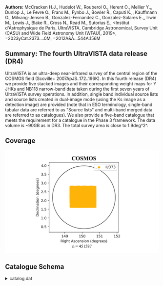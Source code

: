 **Authors:** McCracken H.J., Hudelot W., Rouberol O., Herent O., Mellier Y.,, Dunlop J., Le Fevre O., Franx M., Fynbo J., Bowler R., Caputi K.,, Kauffmann O., Milvang-Jensen B., Gonzalez-Fernandez C., Gonzalez-Solares E.,, Irwin M., Lewis J., Blake R., Cross N., Read M., Sutorius E., <Institut d'Astrophysique de Paris, UltraVISTA, Cambridge Astronomical, Survey Unit (CASU) and Wide Field Astronomy Unit (WFAU), 2019>, =2023yCat.2373....0M, =2012A&A...544A.156M

## Summary: The fourth UltraVISTA data release (DR4) 

UltraVISTA is an ultra-deep near-infrared survey of the central region of the COSMOS field (Scoville+ 2007ApJS..172..196K). In this fourth release (DR4) we provide five stacked images and their corresponding weight maps for Y JHKs and NB118 narrow-band data taken during the first seven years of UltraVISTA survey operations. In addition, single band individual source lists and source lists created in dual-image mode (using the Ks image as a detection image) are provided (note that in ESO terminology, single-band tabular data are referred to as "Source lists" and multi-band merged data are referred to as catalogues). We also provide a five-band catalogue that meets the requirement for a catalogue in the Phase 3 framework. The data volume is ~90GB as in DR3. The total survey area is close to 1.9deg^2^.
## Coverage
![image](https://raw.githubusercontent.com/joshgithubbin/Sherlock-DDF/refs/heads/main/Catalogue%20Plotting/Catalogues/II-373/Subcatalogues/COSMOS/Plots/fieldcover.png)
## Catalogue Schema

<details>
<summary>catalog.dat</summary>

| Bytes    | Format   | Units   | Label      | Explanations                                  |
|:---------|:---------|:--------|:-----------|:----------------------------------------------|
| 1- 9     | A9       | ---     | ---        | [UVISTADR4]                                   |
| 11- 29   | A19      | ---     | UVISTADR4  | UltraVISTA source designation (DR4)           |
| 31- 36   | I6       | ---     | Seq        | [1/451587] Running object number (NUMBER)     |
| 38- 48   | F11.7    | deg     | RAdeg      | [149/151] Right ascension of barycenter       |
| 50- 58   | F9.7     | deg     | DEdeg      | [1.5/3] Declination of barycenter (J2000)     |
| 60- 67   | F8.2     | pix     | Xpos       | Object position along x (X_IMAGE)             |
| 69- 76   | F8.2     | pix     | Ypos       | Object position along y (Y_IMAGE)             |
| 78       | I1       | ---     | F          | [0/1] Bad region flag: !=0 for bad region     |
| 80- 86   | F7.5     | mag     | EBV        | [0.015/0.03] Galactic reddening E(B-V) based  |
| 88- 94   | F7.4     | mag     | Yap2       | [12.6/37]? Y fixed aperture AB magnitude in   |
| 96- 106  | F11.6    | mag     | e_Yap2     | [3e-6/1542]? Yap2 error (Y_APER2_ERR)         |
| 108- 114 | F7.4     | mag     | Yap7       | [10.4/37.1]? Y fixed aperture AB magnitude    |
| 116- 127 | F12.6    | mag     | e_Yap7     | [1e-6/22565]? Yap7 error (Y_APER7_ERR)        |
| 129- 135 | F7.4     | mag     | Ymag       | [10.1/36.5]? VISTA Y auto AB magnitude        |
| 137- 147 | F11.6    | mag     | e_Ymag     | [2e-6/1436]? Ymag error (Y_AUTO_ERR)          |
| 149- 156 | F8.4     | pix     | Yrad       | [0.005/242]? Radius of aperture containing    |
| 158- 159 | I2       | ---     | Ysf        | [0/52] SExtractor Y flag (Y_FLAG) (1)         |
| 161- 167 | F7.4     | mag     | Jap2       | [13/35.3]? J fixed aperture AB magnitude in   |
| 169- 179 | F11.6    | mag     | e_Jap2     | [3e-6/1432]? Jap2 error (J_APER2_ERR)         |
| 181- 187 | F7.4     | mag     | Jap7       | [10.8/38]? J fixed aperture AB magnitude in   |
| 189- 200 | F12.6    | mag     | e_Jap7     | [2e-6/58792]? Jap7 error (J_APER7_ERR)        |
| 202- 208 | F7.4     | mag     | Jmag       | [10.2/34.6]? VISTA J auto AB magnitude        |
| 210- 219 | F10.6    | mag     | e_Jmag     | [2e-6/955]? Jmag error (J_AUTO_ERR)           |
| 221- 228 | F8.4     | pix     | Jrad       | [0.004/226]? Radius of aperture containing    |
| 230- 231 | I2       | ---     | Jsf        | [0/52] SExtractor J flag (J_FLAG) (1)         |
| 233- 239 | F7.4     | mag     | Hap2       | [12.6/38.2]? H fixed aperture AB magnitude    |
| 241- 252 | F12.6    | mag     | e_Hap2     | [3e-6/29111]? Hap2 error (H_APER2_ERR)        |
| 254- 260 | F7.4     | mag     | Hap7       | [10.3/36]? H fixed aperture AB magnitude in   |
| 262- 273 | F12.6    | mag     | e_Hap7     | [3e-6/13636]? Hap7 error (H_APER7_ERR)        |
| 275- 281 | F7.4     | mag     | Hmag       | [9.7/35.5]? VISTA H auto AB magnitude         |
| 283- 293 | F11.6    | mag     | e_Hmag     | [4e-6/2977]? Hmag error (H_AUTO_ERR)          |
| 295- 304 | F10.6    | pix     | Hrad       | [0.005/268]? Radius of aperture containing    |
| 306- 307 | I2       | ---     | Hsf        | [0/52] SExtractor H flag (H_FLAG) (1)         |
| 309- 315 | F7.4     | mag     | Ksap2      | [12.7/31.5]? Ks fixed aperture AB magnitude   |
| 317- 325 | F9.6     | mag     | e_Ksap2    | [2e-6/27]? Ksap2 error (KS_APER2_ERR)         |
| 327- 333 | F7.4     | mag     | Ksap7      | [10.6/35]? Ks fixed aperture AB magnitude in  |
| 335- 345 | F11.6    | mag     | e_Ksap7    | [3e-6/3851]? Ksap7 error (KS_APER7_ERR)       |
| 347- 353 | F7.4     | mag     | Ksmag      | [9.8/30.8]? VISTA Ks auto AB magnitude        |
| 355- 363 | F9.6     | mag     | e_Ksmag    | [6e-6/15]? Ksmag error (KS_AUTO_ERR)          |
| 365- 372 | F8.4     | pix     | Ksrad      | [0.16/222]? Radius of aperture containing     |
| 374- 375 | I2       | ---     | Ksf        | [0/52] SExtractor Ks flag [detection image]   |
| 377- 383 | F7.4     | mag     | NB118ap2   | [11.6/37]? NB118 fixed aperture AB magnitude  |
| 385- 396 | F12.6    | mag     | e_NB118ap2 | [4e-6/25607]? NB118ap2 error                  |
| 398- 404 | F7.4     | mag     | NB118ap7   | [9.8/39.1]? NB118 fixed aperture AB           |
| 406- 418 | F13.6    | mag     | e_NB118ap7 | [2e-6/193362]? NB118ap7 error                 |
| 420- 426 | F7.4     | mag     | NB118mag   | [9.5/42]? VISTA NB118 (1.18um) auto AB        |
| 428- 440 | F13.6    | mag     | e_NB118mag | [3e-6/826846]? NB118mag error                 |
| 442- 452 | F11.6    | pix     | NB118rad   | [8e-6/1884]? Radius of aperture containing    |
| 454- 455 | I2       | ---     | NB118sf    | [0/53] SExtractor NB118 flag (NB118_FLAG) (1) |

**Note**: The best possible object sample are those objects which have all
          flags equal to zero.

</details>

